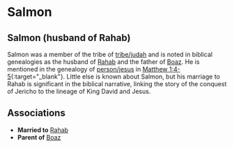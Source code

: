 # Salmon
## Salmon (husband of Rahab)
Salmon was a member of the tribe of [tribe/judah](../../tribe/judah/) and is noted in biblical genealogies as the husband of [Rahab](../../person/rahab/) and the father of [Boaz](../../person/boaz/). He is mentioned in the genealogy of [person/jesus](../../person/jesus/) in [Matthew 1:4-5](https://biblehub.com/context/matthew/1.htm){:target="_blank"}.
Little else is known about Salmon, but his marriage to Rahab is significant in the biblical narrative, linking the story of the conquest of Jericho to the lineage of King David and Jesus.


## Associations
- **Married to** [Rahab](../../person/rahab/)
- **Parent of** [Boaz](../../person/boaz/)
